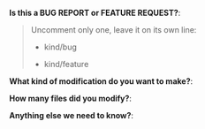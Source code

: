 **Is this a BUG REPORT or FEATURE REQUEST?**:

> Uncomment only one, leave it on its own line: 
>
> - kind/bug
>
> - kind/feature


**What kind of modification do you want to make?**:

**How many files did you modify?**:

**Anything else we need to know?**: